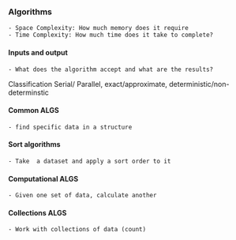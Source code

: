 ### Algorithms

    - Space Complexity: How much memory does it require
    - Time Complexity: How much time does it take to complete? 

#### Inputs and output
    - What does the algorithm accept and what are the results?

Classification 
Serial/ Parallel, exact/approximate, deterministic/non-determinstic


#### Common ALGS
    - find specific data in a structure

#### Sort algorithms
    - Take  a dataset and apply a sort order to it 

#### Computational ALGS
    - Given one set of data, calculate another 

#### Collections ALGS

    - Work with collections of data (count)
